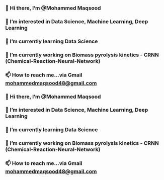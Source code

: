 ### 👋 Hi there, I’m @Mohammed Maqsood 
### 👀 I’m interested in Data Science, Machine Learning, Deep Learning
### 🌱 I’m currently learning Data Science
### 🔭 I’m currently working on Biomass pyrolysis kinetics - CRNN (Chemical-Reaction-Neural-Network)
### 📫 How to reach me...via Gmail mohammedmaqsood48@gmail.com

### 👋 Hi there, I’m @Mohammed Maqsood 
### 👀 I’m interested in Data Science, Machine Learning, Deep Learning
### 🌱 I’m currently learning Data Science
### 🔭 I’m currently working on Biomass pyrolysis kinetics - CRNN (Chemical-Reaction-Neural-Network)
### 📫 How to reach me...via Gmail mohammedmaqsood48@gmail.com

<!--
**Maqsood8/Maqsood8** is a ✨ _special_ ✨ repository because its `README.md` (this file) appears on your GitHub profile.

Here are some ideas to get you started:

- 🔭 I’m currently working on ...
- 🌱 I’m currently learning ...
- 👯 I’m looking to collaborate on ...
- 🤔 I’m looking for help with ...
- 💬 Ask me about ...
- 📫 How to reach me: ...
- 😄 Pronouns: ...
- ⚡ Fun fact: ...
-->


